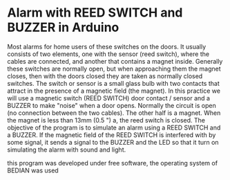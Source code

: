 # Alarm with REED SWITCH and BUZZER in Arduino
Most alarms for home users of these switches on the doors. It usually consists of two elements, one with the sensor (reed switch), where the cables are connected, and another that contains a magnet inside. Generally these switches are normally open, but when approaching them the magnet closes, then with the doors closed they are taken as normally closed switches. The switch or sensor is a small glass bulb with two contacts that attract in the presence of a magnetic field (the magnet). In this practice we will use a magnetic switch (REED SWITCH) door contact / sensor and a BUZZER to make "noise" when a door opens. Normally the circuit is open (no connection between the two cables). The other half is a magnet. When the magnet is less than 13mm (0.5 ") a, the reed switch is closed.
The objective of the program is to simulate an alarm using a REED SWITCH and a BUZZER.
If the magnetic field of the REED SWITCH is interfered with by some signal, it sends a signal to the BUZZER and the LED so that it
turn on simulating the alarm with sound and light.

this program was developed under free software, the operating system of BEDIAN was used
